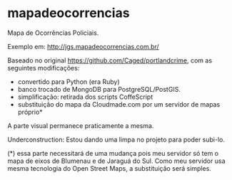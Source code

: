 mapadeocorrencias
=================

Mapa de Ocorrências Policiais. 

Exemplo em: http://jgs.mapadeocorrencias.com.br/

Baseado no original https://github.com/Caged/portlandcrime, com as seguintes modificações:

- convertido para Python (era Ruby) 
- banco trocado de MongoDB para PostgreSQL/PostGIS. 
- simplificação: retirada dos scripts CoffeScript
- substituição do mapa da Cloudmade.com por um servidor de mapas próprio*

A parte visual permanece praticamente a mesma.

Underconstruction: Estou dando uma limpa no projeto para poder subi-lo.

(*) essa parte necessitará de uma mudança pois meu servidor só tem o mapa de eixos de Blumenau e de Jaraguá do Sul. 
Como meu servidor usa mesma tecnologia do Open Street Maps, a substituição será simples.